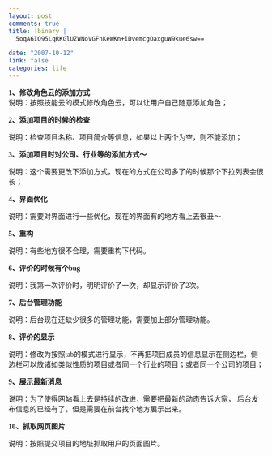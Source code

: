 ```yaml
--- 
layout: post
comments: true
title: !binary |
  5oqA6IO95LqRKGlUZWNoVGFnKeWKn+iDvemcgOaxguW9kue6sw==

date: "2007-10-12"
link: false
categories: life
---
```

<p style="margin-bottom: 0cm;"><strong><font face="Times New Roman, serif">1</font>、修改角色云的添加方式</strong><br />
说明：按照技能云的模式修改角色云，可以让用户自己随意添加角色；</p>
<p style="margin-bottom: 0cm;"><strong><font face="Times New Roman, serif">2</font>、添加项目的时候的检查</strong></p>
<p style="margin-bottom: 0cm;">说明：检查项目名称、项目简介等信息，如果以上两个为空，则不能添加；</p>
<p style="margin-bottom: 0cm;"><strong><font face="Times New Roman, serif">3</font>、添加项目时对公司、行业等的添加方式～</strong></p>
<p style="margin-bottom: 0cm;">说明：这个需要更改下添加方式，现在的方式在公司多了的时候那个下拉列表会很长；</p>
<p style="margin-bottom: 0cm;"><strong><font face="Times New Roman, serif">4</font>、界面优化</strong></p>
<p style="margin-bottom: 0cm;">说明：需要对界面进行一些优化，现在的界面有的地方看上去很丑～</p>
<p style="margin-bottom: 0cm;"><strong><font face="Times New Roman, serif">5</font>、重构</strong></p>
<p style="margin-bottom: 0cm;">说明：有些地方很不合理，需要重构下代码。</p>
<p style="margin-bottom: 0cm;"><strong><font face="Times New Roman, serif">6</font>、评价的时候有个<font face="Times New Roman, serif">bug</font></strong></p>
<p style="margin-bottom: 0cm;">说明：我第一次评价时，明明评价了一次，却显示评价了<font face="Times New Roman, serif">2</font>次。</p>
<p style="margin-bottom: 0cm;"><strong><font face="Times New Roman, serif">7</font>、后台管理功能</strong></p>
<p style="margin-bottom: 0cm;">说明：后台现在还缺少很多的管理功能，需要加上部分管理功能。</p>
<p style="margin-bottom: 0cm;"><strong><font face="Times New Roman, serif">8</font>、评价的显示</strong></p>
<p style="margin-bottom: 0cm;">说明：修改为按照<font face="Times New Roman, serif">tab</font>的模式进行显示，不再把项目成员的信息显示在侧边栏，侧边栏可以放诸如类似性质的项目或者同一个行业的项目；或者同一个公司的项目；</p>
<p style="margin-bottom: 0cm;"><strong><font face="Times New Roman, serif">9</font>、展示最新消息</strong></p>
<p style="margin-bottom: 0cm;">说明：为了使得网站看上去是持续的改进，需要把最新的动态告诉大家， 后台发布信息的已经有了，但是需要在前台找个地方展示出来。</p>
<p style="margin-bottom: 0cm;"><strong><font face="Times New Roman, serif">10</font>、抓取网页图片</strong></p>
<p style="margin-bottom: 0cm;">说明：按照提交项目的地址抓取用户的页面图片。</p>
